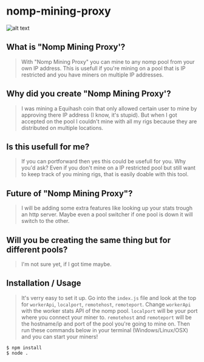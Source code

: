 # nomp-mining-proxy

![alt text](https://i.imgur.com/TLoBcCn.png "Program in action")

## What is "Nomp Mining Proxy'?
> With "Nomp Mining Proxy" you can mine to any nomp pool from your own IP address. This is usefull if you're mining on a pool that is IP restricted and you have miners on multiple IP addresses.

## Why did you create "Nomp Mining Proxy'?
> I was mining a Equihash coin that only allowed certain user to mine by approving there IP address (I know, it's stupid). But when I got accepted on the pool I couldn't mine with all my rigs because they are distributed on multiple locations.

## Is this usefull for me?
> If you can portforward then yes this could be usefull for you. Why you'd ask? Even if you don't mine on a IP restricted pool but still want to keep track of you mining rigs, that is easily doable with this tool.

## Future of "Nomp Mining Proxy"?
> I will be adding some extra features like looking up your stats trough an http server. Maybe even a pool switcher if one pool is down it will switch to the other. 

## Will you be creating the same thing but for different pools?
> I'm not sure yet, if I got time maybe.

## Installation / Usage
> It's verry easy to set it up. Go into the `index.js` file and look at the top for `workerApi`, `localport`, `remotehost`, `remoteport`. Change `workerApi` with the worker stats API of the nomp pool. `localport` will be your port where you connect your miner to. `remotehost` and `remoteport` will be the hostname/ip and port of the pool you're going to mine on. Then run these commands below in your terminal (Windows/Linux/OSX) and you can start your miners! 
```
$ npm install
$ node .
```
